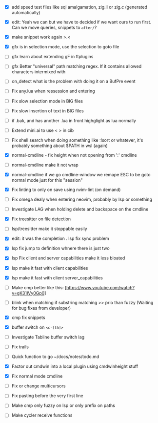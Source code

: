 - [x] add speed test files like sql amalgamation, zig.ll or zig.c (generated automatically)
- [x] edit: Yeah we can but we have to decided if we want ours to run first. Can we move queries, snippets to `after/`?
- [x] make snippet work again >.<

- [x] gfx is in selection mode, use the selection to goto file
- [ ] gfx learn about extending gF in ftplugins
- [ ] gfx Better "universal" path matching regex. If it contains allowed characters intermixed with

- [ ] on_detect what is the problem with doing it on a BufPre event

- [ ] Fix any.lua when ressession and entering
- [ ] Fix slow selection mode in BIG files
- [ ] Fix slow insertion of text in BIG files


- [ ] if .bak, and has another .lua in front highglight as lua normally

- [ ] Extend mini.ai to use < > in cib
- [ ] Fix shell search when doing something like :!sort or whatever, it's probably something about $PATH in wsl (again)

- [x] normal-cmdline - fix height when not opening from ':' cmdline
- [ ] normal-cmdline make it not wrap
- [x] normal-cmdline if we go cmdline-window we remape ESC to be goto normal mode just for this "session"


- [x] Fix linting to only on save using nvim-lint (on demand)
- [ ] Fix  omega dealy when entering neovim, probably by lsp or something

- [ ] Investigate LAG when holding delete and backspace on the cmdline

- [x] Fix treesitter on file detection

- [ ] lsp/treesitter make it stoppable easily

- [x] edit: it was the completion  . lsp fix sync problem
- [x] lsp fix jump to definition whnere there is just two
- [x] lsp Fix client and server capabilities make it less bloated
- [x] lsp make it fast with client capabilities
- [x] lsp make it fast with client server_capabilities

- [ ] Make cmp better like this: [https://www.youtube.com/watch?v=gK31IVy0Gp0]

- [ ] blink when matching if substring matching >> prio than fuzzy (Waiting for bug fixes from developer)

- [x] cmp fix snippets
- [x] buffer switch on `<c-[lh]>`

- [ ] Investigate Tabline buffer switch lag
- [ ] Fix trails

- [ ] Quick function to go ~/docs/notes/todo.md

- [x] Factor out cmdwin into a local plugin using cmdwinheight stuff
- [x] Fix normal mode cmdline

- [ ] Fix or change multicursors
- [ ] Fix pasting before the very first line

- [ ] Make cmp only fuzzy on lsp or only prefix on paths
- [ ] Make cycler receive functions

